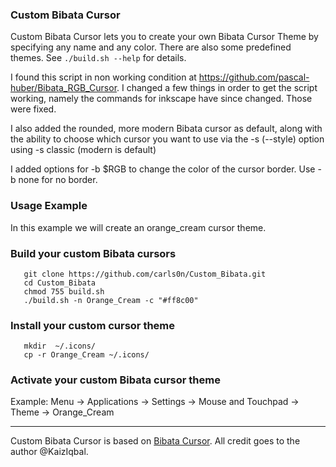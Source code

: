 

### Custom Bibata Cursor</h4>

Custom Bibata Cursor lets you to create your own Bibata Cursor Theme by specifying
any name and any color. There are also some predefined themes. See `./build.sh
--help` for details.

I found this script in non working condition at https://github.com/pascal-huber/Bibata_RGB_Cursor.
I changed a few things in order to get the script working, namely the commands for inkscape have
since changed. Those were fixed.


I also added the rounded, more modern Bibata cursor as default, along with the ability to choose
which cursor you want to use via the -s (--style) option using -s classic (modern is default)

I added options for -b $RGB to change the color of the cursor
border. Use -b none for no border.<br>

### Usage Example</h4>

In this example we will create an orange_cream cursor theme.

### Build your custom Bibata cursors</h4>

```shell
   git clone https://github.com/carls0n/Custom_Bibata.git
   cd Custom_Bibata
   chmod 755 build.sh
   ./build.sh -n Orange_Cream -c "#ff8c00"
```


### Install your custom cursor theme</h4>
```shell
   mkdir  ~/.icons/
   cp -r Orange_Cream ~/.icons/
```

   ###  Activate your custom Bibata cursor theme</h4>
   Example: Menu -> Applications -> Settings -> Mouse and Touchpad -> Theme -> Orange_Cream
   ***
Custom Bibata Cursor is based on [Bibata
Cursor](https://github.com/KaizIqbal/Bibata_Cursor/blob/master/README.md). All
credit goes to the author @KaizIqbal.
 
